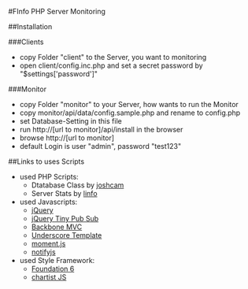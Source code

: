 #FInfo PHP Server Monitoring

##Installation

###Clients
- copy Folder "client" to the Server, you want to monitoring
- open client/config.inc.php and set a secret password by "$settings['password']"

###Monitor
- copy Folder "monitor" to your Server, how wants to run the Monitor
- copy monitor/api/data/config.sample.php and rename to config.php
- set Database-Setting in this file
- run http://[url to monitor]/api/install in the browser
- browse http://[url to monitor]
- default Login is user "admin", password "test123"

##Links to uses Scripts
- used PHP Scripts:
    - Dtatabase Class by [joshcam](http://github.com/joshcam/PHP-MySQLi-Database-Class)
    - Server Stats by [linfo](https://github.com/jrgp/linfo)
- used Javascripts:
    - [jQuery](https://jquery.com/)
    - [jQuery Tiny Pub Sub](https://github.com/cowboy/jquery-tiny-pubsub)
    - [Backbone MVC](http://backbonejs.org/)
    - [Underscore Template](http://underscorejs.org/)
    - [moment.js](http://momentjs.com/)
    - [notifyjs](https://notifyjs.com/)
- used Style Framework:
    - [Foundation 6](http://foundation.zurb.com/)
    - [chartist JS](https://gionkunz.github.io/chartist-js/)